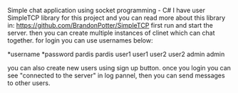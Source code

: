 Simple chat application using socket programming - C#
I have user SimpleTCP library for this project and you can read more about this library in: https://github.com/BrandonPotter/SimpleTCP
first run and start the server. then you can create multiple instances of clinet which can chat together. for login you can use usernames below:

  *username   *password
   pardis      pardis
   user1       user1
   user2       user2
   admin       admin
   
you can also create new users using sign up button. once you login you can see "connected to the server" in log pannel, then you can send messages to other users.
